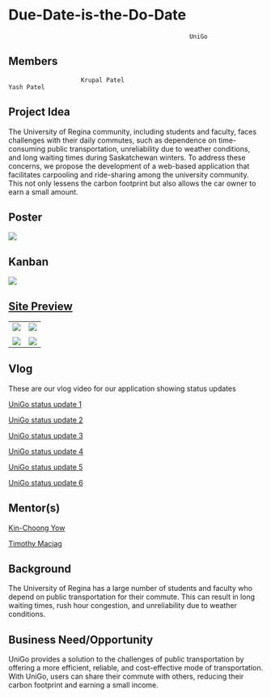 
# Due-Date-is-the-Do-Date




                                                      UniGo

## Members
                        Krupal Patel                                      Yash Patel

## Project Idea

The University of Regina community, including students and faculty, faces challenges with their daily commutes, such as dependence on time-consuming public transportation, unreliability due to weather conditions, and long waiting times during Saskatchewan winters. To address these concerns, we propose the development of a web-based application that facilitates carpooling and ride-sharing among the university community. This not only lessens the carbon footprint but also allows the car owner to earn a small amount.

## Poster
![ ](https://github.com/krupalpatel45/Due-Date-is-the-Do-Date/blob/main/Documentation/Diagrams/FinalPrint.png)

## Kanban
![ ](https://github.com/users/Yash8045/projects/2)

## [Site Preview](http://unigo.live/login)

| | |
|:-:|:-:|
|![ ](https://github.com/krupalpatel45/Due-Date-is-the-Do-Date/blob/main/AppCode/UniGo_Code_V4/Photos_V4/1.png)|![ ](https://github.com/krupalpatel45/Due-Date-is-the-Do-Date/blob/main/AppCode/UniGo_Code_V4/Photos_V4/2.png)|
| | |
|![ ](https://github.com/krupalpatel45/Due-Date-is-the-Do-Date/blob/main/AppCode/UniGo_Code_V4/Photos_V4/3.png)|![ ](https://github.com/krupalpatel45/Due-Date-is-the-Do-Date/blob/main/AppCode/UniGo_Code_V4/Photos_V4/4.png)|



## Vlog

These are our vlog video for our application showing status updates

[UniGo status update 1](https://youtu.be/U2haYOKhFSs)

[UniGo status update 2](https://www.youtube.com/watch?v=TXkFm_IfekI)

[UniGo status update 3](https://youtu.be/iMI1N-9L-4A)

[UniGo status update 4](https://youtu.be/VvkRTfWK07g)

[UniGo status update 5](https://youtu.be/m9lyYLobs3Y)

[UniGo status update 6](https://youtu.be/ecPEPWOGnrQ)

## Mentor(s)
[Kin-Choong Yow](https://www.uregina.ca/engineering/faculty-staff/faculty/yow-kin-choong.html)

[Timothy Maciag](https://www.uregina.ca/engineering/faculty-staff/faculty/maciag-timothy.html)

## Background
The University of Regina has a large number of students and faculty who depend on public transportation for their commute. This can result in long waiting times, rush hour congestion, and unreliability due to weather conditions.

## Business Need/Opportunity
UniGo provides a solution to the challenges of public transportation by offering a more efficient, reliable, and cost-effective mode of transportation. With UniGo, users can share their commute with others, reducing their carbon footprint and earning a small income.
